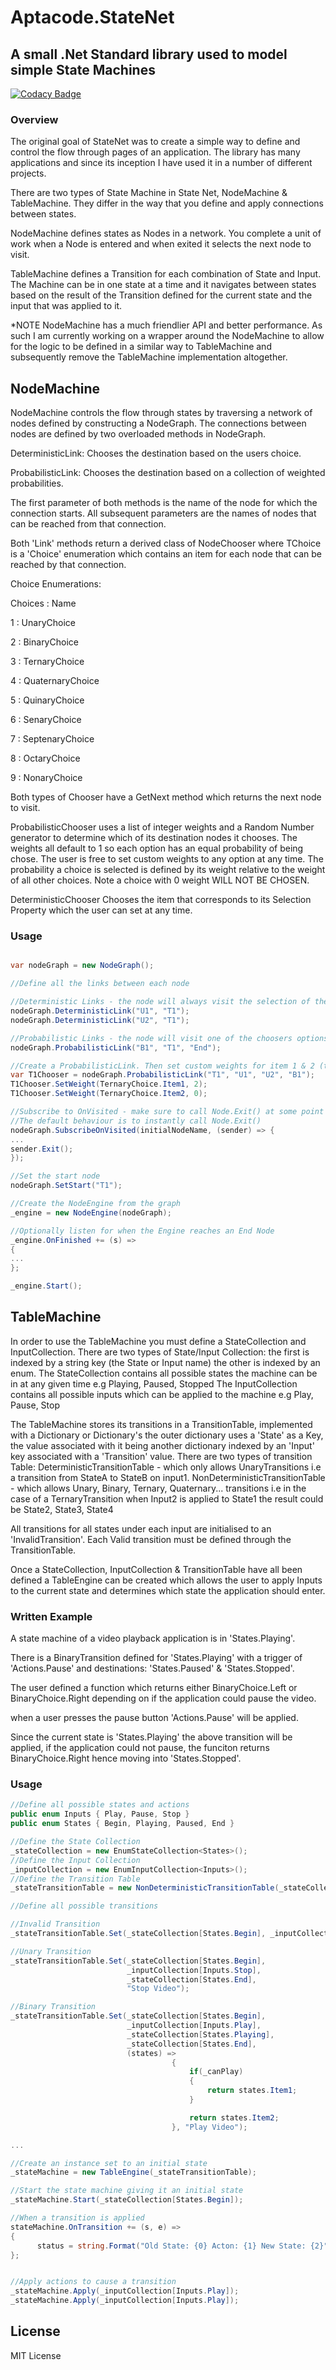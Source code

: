# Aptacode.StateNet

## A small .Net Standard library used to model simple State Machines

[![Codacy Badge](https://api.codacy.com/project/badge/Grade/bbdf96f5e1304d679e6addf01b2618a1)](https://www.codacy.com/manual/Timmoth/AptacodeStateNet?utm_source=github.com&amp;utm_medium=referral&amp;utm_content=Timmoth/AptacodeStateNet&amp;utm_campaign=Badge_Grade)

### Overview

The original goal of StateNet was to create a simple way to define and control the flow through pages of an application. The library has many applications and since its inception I have used it in a number of different projects.

There are two types of State Machine in State Net, NodeMachine & TableMachine. 
They differ in the way that you define and apply connections between states.


NodeMachine defines states as Nodes in a network. You complete a unit of work when a Node is entered and when exited it selects the next node to visit.


TableMachine defines a Transition for each combination of State and Input. The Machine can be in one state at a time and it navigates between states based on the result of the Transition defined for the current state and the input that was applied to it.


*NOTE NodeMachine has a much friendlier API and better performance. As such I am currently working on a wrapper around the NodeMachine to allow for the logic to be defined in a similar way to TableMachine and subsequently remove the TableMachine implementation altogether.


## NodeMachine

NodeMachine controls the flow through states by traversing a network of nodes defined by constructing a NodeGraph.
The connections between nodes are defined by two overloaded methods in NodeGraph.

DeterministicLink: Chooses the destination based on the users choice.

ProbabilisticLink: Chooses the destination based on a collection of weighted probabilities.


The first parameter of both methods is the name of the node for which the connection starts. All subsequent parameters are the names of nodes that can be reached from that connection. 


Both 'Link' methods return a derived class of NodeChooser<TChoice> where TChoice is a 'Choice' enumeration which contains an item for each node that can be reached by that connection. 

Choice Enumerations: 

Choices : Name

1       : UnaryChoice

2       : BinaryChoice

3       : TernaryChoice

4       : QuaternaryChoice

5       : QuinaryChoice

6       : SenaryChoice

7       : SeptenaryChoice

8       : OctaryChoice

9       : NonaryChoice

Both types of Chooser have a GetNext method which returns the next node to visit.

ProbabilisticChooser uses a list of integer weights and a Random Number generator to determine which of its destination nodes it chooses. The weights all default to 1 so each option has an equal probability of being chose. The user is free to set custom weights to any option at any time. The probability a choice is selected is defined by its weight relative to the weight of all other choices. Note a choice with 0 weight WILL NOT BE CHOSEN.

DeterministicChooser Chooses the item that corresponds to its Selection Property which the user can set at any time.

### Usage

```csharp

var nodeGraph = new NodeGraph();

//Define all the links between each node

//Deterministic Links - the node will always visit the selection of the chooser
nodeGraph.DeterministicLink("U1", "T1");
nodeGraph.DeterministicLink("U2", "T1");

//Probabilistic Links - the node will visit one of the choosers options depending on their weight
nodeGraph.ProbabilisticLink("B1", "T1", "End");

//Create a ProbabilisticLink. Then set custom weights for item 1 & 2 (the default weigt is 0)
var T1Chooser = nodeGraph.ProbabilisticLink("T1", "U1", "U2", "B1");
T1Chooser.SetWeight(TernaryChoice.Item1, 2);
T1Chooser.SetWeight(TernaryChoice.Item2, 0);

//Subscribe to OnVisited - make sure to call Node.Exit() at some point to move to the next Node in the graph
//The default behaviour is to instantly call Node.Exit()
nodeGraph.SubscribeOnVisited(initialNodeName, (sender) => { 
...
sender.Exit();
});

//Set the start node
nodeGraph.SetStart("T1");

//Create the NodeEngine from the graph
_engine = new NodeEngine(nodeGraph);

//Optionally listen for when the Engine reaches an End Node
_engine.OnFinished += (s) =>
{
...
};

_engine.Start();

```

## TableMachine

In order to use the TableMachine you must define a StateCollection and InputCollection. There are two types of State/Input Collection: the first is indexed by a string key (the State or Input name) the other is indexed by an enum. 
The StateCollection contains all possible states the machine can be in at any given time e.g Playing, Paused, Stopped
The InputCollection contains all possible inputs which can be applied to the machine e.g Play, Pause, Stop

The TableMachine stores its transitions in a TransitionTable, implemented with a Dictionary or Dictionary's the outer dictionary uses a 'State' as a Key, the value associated with it being another dictionary indexed by an 'Input' key associated with a 'Transition' value.
There are two types of transition Table: 
DeterministicTransitionTable - which only allows UnaryTransitions i.e a transition from StateA to StateB on input1.
NonDeterministicTransitionTable - which allows Unary, Binary, Ternary, Quaternary... transitions i.e in the case of a TernaryTransition when Input2 is applied to State1 the result could be State2, State3, State4

All transitions for all states under each input are initialised to an 'InvalidTransition'. Each Valid transition must be defined through the TransitionTable.

Once a StateCollection, InputCollection & TransitionTable have all been defined a TableEngine can be created which allows the user to apply Inputs to the current state and determines which state the application should enter.

### Written Example

A state machine of a video playback application is in 'States.Playing'.

There is a BinaryTransition defined for 'States.Playing' with a trigger of 'Actions.Pause' and destinations: 'States.Paused' & 'States.Stopped'. 

The user defined a function which returns either BinaryChoice.Left or BinaryChoice.Right depending on if the application could pause the video.

when a user presses the pause button 'Actions.Pause' will be applied. 

Since the current state is 'States.Playing' the above transition will be applied, if the application could not pause, the funciton returns BinaryChoice.Right hence moving into 'States.Stopped'.

### Usage

```csharp
//Define all possible states and actions
public enum Inputs { Play, Pause, Stop }
public enum States { Begin, Playing, Paused, End }

//Define the State Collection
_stateCollection = new EnumStateCollection<States>();
//Define the Input Collection
_inputCollection = new EnumInputCollection<Inputs>();
//Define the Transition Table
_stateTransitionTable = new NonDeterministicTransitionTable(_stateCollection, _inputCollection);

//Define all possible transitions

//Invalid Transition
_stateTransitionTable.Set(_stateCollection[States.Begin], _inputCollection[Inputs.Pause], "Cannot Pause before the video is playing");

//Unary Transition
_stateTransitionTable.Set(_stateCollection[States.Begin],
                          _inputCollection[Inputs.Stop],
                          _stateCollection[States.End],
                          "Stop Video");

//Binary Transition
_stateTransitionTable.Set(_stateCollection[States.Begin],
                          _inputCollection[Inputs.Play],
                          _stateCollection[States.Playing],
                          _stateCollection[States.End],
                          (states) =>
                                    {
                                        if(_canPlay)
                                        {
                                            return states.Item1;
                                        }

                                        return states.Item2;
                                    }, "Play Video");

...

//Create an instance set to an initial state
_stateMachine = new TableEngine(_stateTransitionTable);

//Start the state machine giving it an initial state
_stateMachine.Start(_stateCollection[States.Begin]);

//When a transition is applied
stateMachine.OnTransition += (s, e) => 
{ 
      status = string.Format("Old State: {0} Acton: {1} New State: {2}", e.OldState, e.Action, e.NewState);
};


//Apply actions to cause a transition
_stateMachine.Apply(_inputCollection[Inputs.Play]);
_stateMachine.Apply(_inputCollection[Inputs.Play]);

```


## License

MIT License
